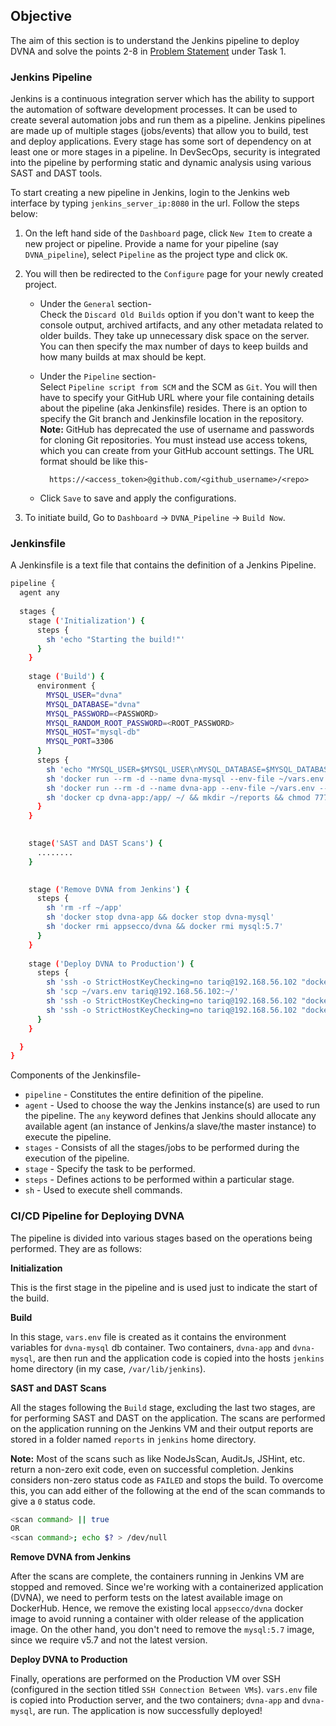 ## **Objective**

The aim of this section is to understand the Jenkins pipeline to deploy DVNA and solve the points 2-8 in [Problem Statement](problem_statements.md) under Task 1.


### **Jenkins Pipeline**

Jenkins is a continuous integration server which has the ability to support the automation of software development processes. It can be used to create several automation jobs and run them as a pipeline. Jenkins pipelines are made up of multiple stages (jobs/events) that allow you to build, test and deploy applications. Every stage has some sort of dependency on at least one or more stages in a pipeline. In DevSecOps, security is integrated into the pipeline by performing static and dynamic analysis using various SAST and DAST tools.

To start creating a new pipeline in Jenkins, login to the Jenkins web interface by typing `jenkins_server_ip:8080` in the url. Follow the steps below:

1. On the left hand side of the `Dashboard` page, click `New Item` to create a new project or pipeline. Provide a name for your pipeline (say `DVNA_pipeline`), select `Pipeline` as the project type and click `OK`.

2. You will then be redirected to the `Configure` page for your newly created project. 

    - Under the `General` section-  
    Check the `Discard Old Builds` option if you don't want to keep the console output, archived artifacts, and any other metadata related to older builds. They take up unnecessary disk space on the server. You can then specify the max number of days to keep builds and how many builds at max should be kept.

    - Under the `Pipeline` section-  
    Select `Pipeline script from SCM` and the SCM as `Git`. You will then have to specify your GitHub URL where your file containing details about the pipeline (aka Jenkinsfile) resides. There is an option to specify the Git branch and Jenkinsfile location in the repository.  
    **Note:** GitHub has deprecated the use of username and passwords for cloning Git repositories. You must instead use access tokens, which you can create from your GitHub account settings. The URL format should be like this-

            https://<access_token>@github.com/<github_username>/<repo>

    - Click `Save` to save and apply the configurations.

3. To initiate build, Go to `Dashboard` -> `DVNA_Pipeline` -> `Build Now`.

### **Jenkinsfile**

A Jenkinsfile is a text file that contains the definition of a Jenkins Pipeline.

```bash
pipeline {
  agent any
  
  stages {
    stage ('Initialization') {
      steps {
        sh 'echo "Starting the build!"'
      }
    }
    
    stage ('Build') {
      environment {
        MYSQL_USER="dvna"
        MYSQL_DATABASE="dvna"
        MYSQL_PASSWORD=<PASSWORD>
        MYSQL_RANDOM_ROOT_PASSWORD=<ROOT_PASSWORD>
        MYSQL_HOST="mysql-db"
        MYSQL_PORT=3306
      }
      steps {
        sh 'echo "MYSQL_USER=$MYSQL_USER\nMYSQL_DATABASE=$MYSQL_DATABASE\nMYSQL_PASSWORD=$MYSQL_PASSWORD\nMYSQL_RANDOM_ROOT_PASSWORD=$MYSQL_RANDOM_ROOT_PASSWORD\nMYSQL_HOST=$MYSQL_HOST\nMYSQL_PORT=$MYSQL_PORT" > ~/vars.env'
        sh 'docker run --rm -d --name dvna-mysql --env-file ~/vars.env mysql:5.7 tail -f /dev/null'
        sh 'docker run --rm -d --name dvna-app --env-file ~/vars.env --link dvna-mysql:mysql-db -p 9090:9090 appsecco/dvna'
        sh 'docker cp dvna-app:/app/ ~/ && mkdir ~/reports && chmod 777 ~/reports'        
      }
    } 
       

    stage('SAST and DAST Scans') {
      ........
    }
    

    stage ('Remove DVNA from Jenkins') {
      steps {
        sh 'rm -rf ~/app'
        sh 'docker stop dvna-app && docker stop dvna-mysql'
        sh 'docker rmi appsecco/dvna && docker rmi mysql:5.7'
      }
    }
    
    stage ('Deploy DVNA to Production') {
      steps {
        sh 'ssh -o StrictHostKeyChecking=no tariq@192.168.56.102 "docker stop dvna-app && docker stop dvna-mysql && docker rm dvna-app && docker rm dvna-mysql && docker rmi appsecco/dvna || true"'
        sh 'scp ~/vars.env tariq@192.168.56.102:~/'
        sh 'ssh -o StrictHostKeyChecking=no tariq@192.168.56.102 "docker run -d --name dvna-mysql --env-file ~/vars.env mysql:5.7 tail -f /dev/null"'
        sh 'ssh -o StrictHostKeyChecking=no tariq@192.168.56.102 "docker run -d --name dvna-app --env-file ~/vars.env --link dvna-mysql:mysql-db -p 9090:9090 appsecco/dvna"'
      }
    }

  }
}
```

Components of the Jenkinsfile-  

- `pipeline` - Constitutes the entire definition of the pipeline.  
- `agent` - Used to choose the way the Jenkins instance(s) are used to run the pipeline. The `any` keyword defines that Jenkins should allocate any available agent (an instance of Jenkins/a slave/the master instance) to execute the pipeline.  
- `stages` - Consists of all the stages/jobs to be performed during the execution of the pipeline.  
- `stage` - Specify the task to be performed.  
- `steps` - Defines actions to be performed within a particular stage.  
- `sh` - Used to execute shell commands.

### **CI/CD Pipeline for Deploying DVNA**

The pipeline is divided into various stages based on the operations being performed. They are as follows:

**Initialization**

This is the first stage in the pipeline and is used just to indicate the start of the build.

**Build**

In this stage, `vars.env` file is created as it contains the environment variables for `dvna-mysql` db container. Two containers, `dvna-app` and `dvna-mysql`, are then run and the application code is copied into the hosts `jenkins` home directory (in my case, `/var/lib/jenkins`).

**SAST and DAST Scans**

All the stages following the `Build` stage, excluding the last two stages, are for performing SAST and DAST on the application. The scans are performed on the application running on the Jenkins VM and their output reports are stored in a folder named `reports` in `jenkins` home directory.  

**Note:** Most of the scans such as like NodeJsScan, AuditJs, JSHint, etc. return a non-zero exit code, even on successful completion. Jenkins considers non-zero status code as `FAILED` and stops the build. To overcome this, you can add either of the following at the end of the scan commands to give a `0` status code.  
```bash
<scan command> || true 
OR
<scan command>; echo $? > /dev/null
```

**Remove DVNA from Jenkins**

After the scans are complete, the containers running in Jenkins VM are stopped and removed. Since we're working with a containerized application (DVNA), we need to perform tests on the latest available image on DockerHub. Hence, we remove the existing local  `appsecco/dvna` docker image to avoid running a container with older release of the application image. On the other hand, you don't need to remove the `mysql:5.7` image, since we require v5.7 and not the latest version.

**Deploy DVNA to Production**

Finally, operations are performed on the Production VM over SSH (configured in the section titled `SSH Connection Between VMs`). `vars.env` file is copied into Production server, and the two containers; `dvna-app` and `dvna-mysql`, are run. The application is now successfully deployed!